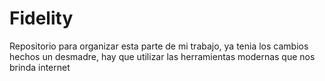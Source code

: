 Fidelity
========

Repositorio para organizar esta parte de mi trabajo, ya tenia los cambios hechos un desmadre, hay que utilizar las herramientas modernas que nos brinda internet
